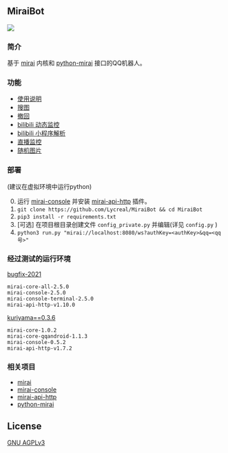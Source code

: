 MiraiBot
-------------
<a href="https://www.python.org" alt="python"><img src="https://img.shields.io/badge/python-3.8+-blue" /></a>
            
### 简介

基于 [mirai](https://github.com/mamoe/mirai) 内核和 [python-mirai](https://github.com/GreyElaina/python-mirai) 接口的QQ机器人。

### 功能

- [使用说明](plugins/help)
- [搜图](plugins/pic_finder)
- [撤回](plugins/revoke)
- [bilibili 动态监控](plugins/bili_dynamic)
- [bilibili 小程序解析](plugins/bili_extractor)
- [直播监控](plugins/live_monitor)
- [随机图片](plugins/random_picture)

### 部署
(建议在虚拟环境中运行python)

0. 运行 [mirai-console](https://github.com/mamoe/mirai-console) 并安装 [mirai-api-http](https://github.com/mamoe/mirai-api-http) 插件。
1. `git clone https://github.com/Lycreal/MiraiBot && cd MiraiBot`
2. `pip3 install -r requirements.txt`
3. \[可选\] 在项目根目录创建文件 `config_private.py` 并编辑(详见 `config.py` )
4. `python3 run.py "mirai://localhost:8080/ws?authKey=<authKey>&qq=<qq号>"`

### 经过测试的运行环境
[bugfix-2021](https://github.com/Lycreal/python-mirai/tree/bugfix-2021)
```plain
mirai-core-all-2.5.0
mirai-console-2.5.0
mirai-console-terminal-2.5.0
mirai-api-http-v1.10.0
```
[kuriyama==0.3.6](https://github.com/Lycreal/python-mirai/tree/master)
```plain
mirai-core-1.0.2
mirai-core-qqandroid-1.1.3
mirai-console-0.5.2
mirai-api-http-v1.7.2
```
### 相关项目

- [mirai](https://github.com/mamoe/mirai)
- [mirai-console](https://github.com/mamoe/mirai-console)
- [mirai-api-http](https://github.com/mamoe/mirai-api-http)
- [python-mirai](https://github.com/GreyElaina/python-mirai)

## License
[GNU AGPLv3](LICENSE)

